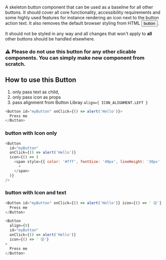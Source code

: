 A skeleton button component that can be used as a baseline for all other buttons. It should cover all core functionality, accessibility requirements and some highly used features for instance rendering an icon next to the button action text. It also removes the default browser styling from HTML <button>button</button>.

It should not be styled in any way and all changes that won't apply to **all** other buttons should be handled elsewhere.

### ⚠️ Please do not use this button for any other clicable components. You can simply make new component from scratch.

## How to use this Button

1. only pass text as child,
2. only pass icon as props
3. pass alignment from Button Libray `align={ ICON_ALIGNMENT.LEFT }`

```js
<Button id="myButton" onClick={() => alert('Hello')}>
  Press me
</Button>
```

### button with Icon only

```js
<Button
  id="myButton"
  onClick={() => alert('Hello')}
  icon={() => (
    <span style={{ color: '#fff', fontSize: '40px', lineHeight: '30px' }}>
      +
    </span>
  )}
/>
```

### button with Icon and text

```js
<Button id="myButton" onClick={() => alert('Hello')} icon={() => ' 😲'}>
  Press me
</Button>
```

```js
<Button
  align={0}
  id="myButton"
  onClick={() => alert('Hello')}
  icon={() => ' 😲'}
>
  Press me
</Button>
```

